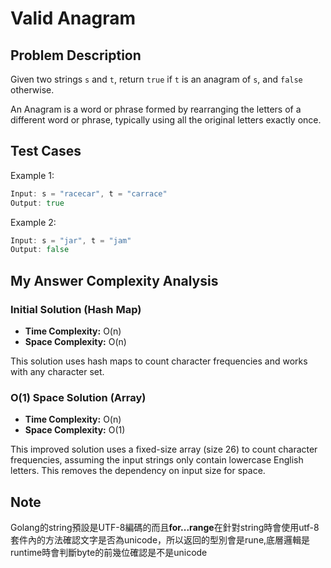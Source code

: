 # Valid Anagram

## Problem Description

Given two strings `s` and `t`, return `true` if `t` is an anagram of `s`, and `false` otherwise.

An Anagram is a word or phrase formed by rearranging the letters of a different word or phrase, typically using all the original letters exactly once.

## Test Cases

Example 1:
```go
Input: s = "racecar", t = "carrace"
Output: true
```

Example 2:
```go
Input: s = "jar", t = "jam"
Output: false
```

## My Answer Complexity Analysis

### Initial Solution (Hash Map)
- **Time Complexity:** O(n)
- **Space Complexity:** O(n)

This solution uses hash maps to count character frequencies and works with any character set.

### O(1) Space Solution (Array)
- **Time Complexity:** O(n)
- **Space Complexity:** O(1)

This improved solution uses a fixed-size array (size 26) to count character frequencies, assuming the input strings only contain lowercase English letters. This removes the dependency on input size for space.

## Note
Golang的string預設是UTF-8編碼的而且**for...range**在針對string時會使用utf-8套件內的方法確認文字是否為unicode，所以返回的型別會是rune,底層邏輯是runtime時會判斷byte的前幾位確認是不是unicode

